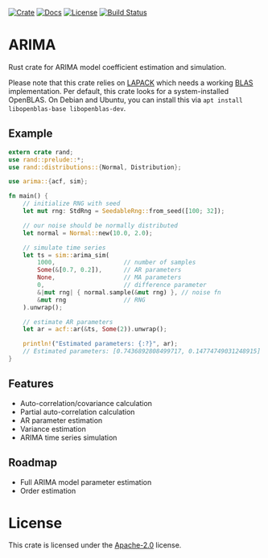 [![Crate](https://img.shields.io/crates/v/arima.svg)](https://crates.io/crates/arima)
[![Docs](https://docs.rs/arima/badge.svg)](https://docs.rs/arima)
[![License](https://img.shields.io/badge/License-Apache%202.0-blue.svg)](https://github.com/krfricke/arima/blob/master/LICENSE)
[![Build Status](https://travis-ci.org/krfricke/arima.svg?branch=master)](https://travis-ci.org/krfricke/arima)
# ARIMA

Rust crate for ARIMA model coefficient estimation and simulation.

Please note that this crate relies on [LAPACK](https://crates.io/crates/lapack) which needs a working
[BLAS](https://en.wikipedia.org/wiki/Basic_Linear_Algebra_Subprograms) implementation. Per default, this
crate looks for a system-installed OpenBLAS. On Debian and Ubuntu, you can install this via
`apt install libopenblas-base libopenblas-dev`.

## Example

```rust
extern crate rand;
use rand::prelude::*;
use rand::distributions::{Normal, Distribution};

use arima::{acf, sim};

fn main() {
    // initialize RNG with seed
    let mut rng: StdRng = SeedableRng::from_seed([100; 32]);

    // our noise should be normally distributed
    let normal = Normal::new(10.0, 2.0);

    // simulate time series
    let ts = sim::arima_sim(
        1000,                   // number of samples
        Some(&[0.7, 0.2]),      // AR parameters
        None,                   // MA parameters
        0,                      // difference parameter
        &|mut rng| { normal.sample(&mut rng) }, // noise fn
        &mut rng                // RNG
    ).unwrap();

    // estimate AR parameters
    let ar = acf::ar(&ts, Some(2)).unwrap();

    println!("Estimated parameters: {:?}", ar);
    // Estimated parameters: [0.7436892808499717, 0.14774749031248915]
}
```

## Features

- Auto-correlation/covariance calculation
- Partial auto-correlation calculation
- AR parameter estimation
- Variance estimation
- ARIMA time series simulation

## Roadmap

- Full ARIMA model parameter estimation
- Order estimation

# License

This crate is licensed under the [Apache-2.0](LICENSE) license.